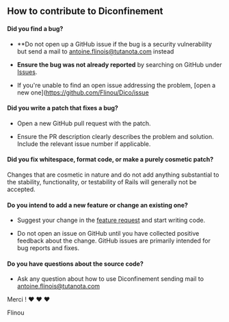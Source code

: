 ## How to contribute to Diconfinement

#### **Did you find a bug?**

* **Do not open up a GitHub issue if the bug is a security vulnerability but send a mail to antoine.flinois@tutanota.com instead

* **Ensure the bug was not already reported** by searching on GitHub under [Issues](https://github.com/rails/rails/issues).

* If you're unable to find an open issue addressing the problem, [open a new one](https://github.com/Flinou/Dico/issue

#### **Did you write a patch that fixes a bug?**

* Open a new GitHub pull request with the patch.

* Ensure the PR description clearly describes the problem and solution. Include the relevant issue number if applicable.


#### **Did you fix whitespace, format code, or make a purely cosmetic patch?**

Changes that are cosmetic in nature and do not add anything substantial to the stability, functionality, or testability of Rails will generally not be accepted.

#### **Do you intend to add a new feature or change an existing one?**

* Suggest your change in the [feature request](https://github.com/Flinou/Dico/issues/new/choose) and start writing code.

* Do not open an issue on GitHub until you have collected positive feedback about the change. GitHub issues are primarily intended for bug reports and fixes.

#### **Do you have questions about the source code?**

* Ask any question about how to use Diconfinement sending mail to antoine.flinois@tutanota.com

Merci ! :heart: :heart: :heart:

Flinou
